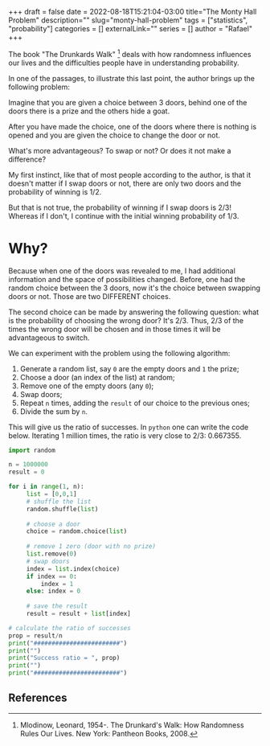 +++
draft = false
date = 2022-08-18T15:21:04-03:00
title="The Monty Hall Problem"
description=""
slug="monty-hall-problem"
tags = ["statistics", "probability"]
categories = []
externalLink=""
series = []
author = "Rafael"
+++

The book "The Drunkards Walk" [^fn1] deals with how randomness influences our lives and the difficulties people have in understanding probability.

In one of the passages, to illustrate this last point, the author brings up the following problem:

Imagine that you are given a choice between 3 doors, behind one of the doors there is a prize and the others hide a goat.

After you have made the choice, one of the doors where there is nothing is opened and you are given the choice to change the door or not.

What's more advantageous? To swap or not? Or does it not make a difference?

My first instinct, like that of most people according to the author, is that it doesn't matter if I swap doors or not, there are only two doors and the probability of winning is 1/2.

But that is not true, the probability of winning if I swap doors is 2/3! Whereas if I don't, I continue with the initial winning probability of 1/3.

# Why?

Because when one of the doors was revealed to me, I had additional information and the space of possibilities changed. Before, one had the random choice between the 3 doors, now it's the choice between swapping doors or not. Those are two DIFFERENT choices.

The second choice can be made by answering the following question: what is the probability of choosing the wrong door? It's 2/3. Thus, 2/3 of the times the wrong door will be chosen and in those times it will be advantageous to switch.

We can experiment with the problem using the following algorithm:

1. Generate a random list, say `0` are the empty doors and `1` the prize;
1. Choose a door (an index of the list) at random;
1. Remove one of the empty doors (any `0`);
1. Swap doors;
1. Repeat `n` times, adding the `result` of our choice to the previous ones;
1. Divide the sum by `n`.

This will give us the ratio of successes. In `python` one can write the code below. Iterating 1 million times, the ratio is very close to 2/3: 0.667355.

```python
import random

n = 1000000
result = 0

for i in range(1, n):
     list = [0,0,1]
     # shuffle the list
     random.shuffle(list)
    
     # choose a door
     choice = random.choice(list)
    
     # remove 1 zero (door with no prize)
     list.remove(0)
     # swap doors
     index = list.index(choice)
     if index == 0:
         index = 1
     else: index = 0
    
     # save the result
     result = result + list[index]

# calculate the ratio of successes
prop = result/n
print("########################")
print("")
print("Success ratio = ", prop)
print("")
print("########################")
```

## References

[^fn1]: Mlodinow, Leonard, 1954-. The Drunkard's Walk: How Randomness Rules Our Lives. New York: Pantheon Books, 2008.
